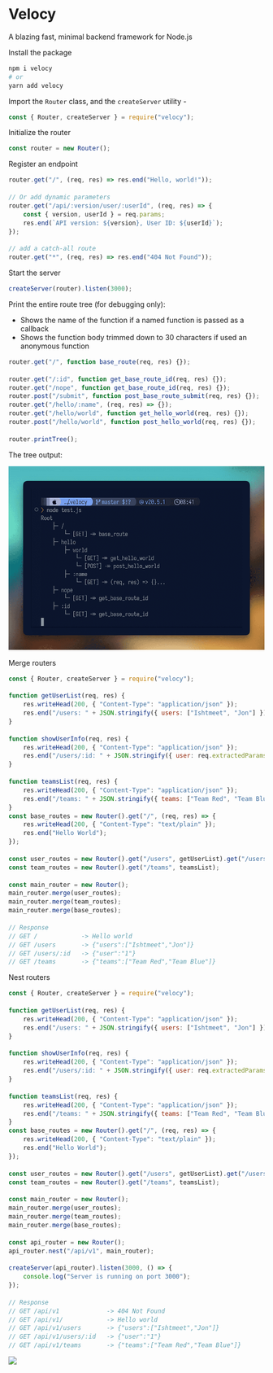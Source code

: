 # Velocy

A blazing fast, minimal backend framework for Node.js

Install the package

```bash
npm i velocy
# or
yarn add velocy
```

Import the `Router` class, and the `createServer` utility -

```js
const { Router, createServer } = require("velocy");
```

Initialize the router

```js
const router = new Router();
```

Register an endpoint

```js
router.get("/", (req, res) => res.end("Hello, world!"));

// Or add dynamic parameters
router.get("/api/:version/user/:userId", (req, res) => {
    const { version, userId } = req.params;
    res.end(`API version: ${version}, User ID: ${userId}`);
});

// add a catch-all route
router.get("*", (req, res) => res.end("404 Not Found"));
```

Start the server

```js
createServer(router).listen(3000);
```

Print the entire route tree (for debugging only):

-   Shows the name of the function if a named function is passed as a callback
-   Shows the function body trimmed down to 30 characters if used an anonymous function

```js
router.get("/", function base_route(req, res) {});

router.get("/:id", function get_base_route_id(req, res) {});
router.get("/nope", function get_base_route_id(req, res) {});
router.post("/submit", function post_base_route_submit(req, res) {});
router.get("/hello/:name", (req, res) => {});
router.get("/hello/world", function get_hello_world(req, res) {});
router.post("/hello/world", function post_hello_world(req, res) {});

router.printTree();
```

The tree output:

![Tree](/assets/imgs/tree.png)

Merge routers

```js
const { Router, createServer } = require("velocy");

function getUserList(req, res) {
    res.writeHead(200, { "Content-Type": "application/json" });
    res.end("/users: " + JSON.stringify({ users: ["Ishtmeet", "Jon"] }));
}

function showUserInfo(req, res) {
    res.writeHead(200, { "Content-Type": "application/json" });
    res.end("/users/:id: " + JSON.stringify({ user: req.extractedParams.id }));
}

function teamsList(req, res) {
    res.writeHead(200, { "Content-Type": "application/json" });
    res.end("/teams: " + JSON.stringify({ teams: ["Team Red", "Team Blue"] }));
}
const base_routes = new Router().get("/", (req, res) => {
    res.writeHead(200, { "Content-Type": "text/plain" });
    res.end("Hello World");
});

const user_routes = new Router().get("/users", getUserList).get("/users/:id", showUserInfo);
const team_routes = new Router().get("/teams", teamsList);

const main_router = new Router();
main_router.merge(user_routes);
main_router.merge(team_routes);
main_router.merge(base_routes);

// Response
// GET /            -> Hello world
// GET /users       -> {"users":["Ishtmeet","Jon"]}
// GET /users/:id   -> {"user":"1"}
// GET /teams       -> {"teams":["Team Red","Team Blue"]}
```

Nest routers

```js
const { Router, createServer } = require("velocy");

function getUserList(req, res) {
    res.writeHead(200, { "Content-Type": "application/json" });
    res.end("/users: " + JSON.stringify({ users: ["Ishtmeet", "Jon"] }));
}

function showUserInfo(req, res) {
    res.writeHead(200, { "Content-Type": "application/json" });
    res.end("/users/:id: " + JSON.stringify({ user: req.extractedParams.id }));
}

function teamsList(req, res) {
    res.writeHead(200, { "Content-Type": "application/json" });
    res.end("/teams: " + JSON.stringify({ teams: ["Team Red", "Team Blue"] }));
}
const base_routes = new Router().get("/", (req, res) => {
    res.writeHead(200, { "Content-Type": "text/plain" });
    res.end("Hello World");
});

const user_routes = new Router().get("/users", getUserList).get("/users/:id", showUserInfo);
const team_routes = new Router().get("/teams", teamsList);

const main_router = new Router();
main_router.merge(user_routes);
main_router.merge(team_routes);
main_router.merge(base_routes);

const api_router = new Router();
api_router.nest("/api/v1", main_router);

createServer(api_router).listen(3000, () => {
    console.log("Server is running on port 3000");
});

// Response
// GET /api/v1             -> 404 Not Found
// GET /api/v1/            -> Hello world
// GET /api/v1/users       -> {"users":["Ishtmeet","Jon"]}
// GET /api/v1/users/:id   -> {"user":"1"}
// GET /api/v1/teams       -> {"teams":["Team Red","Team Blue"]}
```

![](https://uddrapi.com/api/img?page=velocy_homepage)

